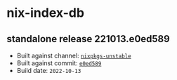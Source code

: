 # nix-index-db
## standalone release 221013.e0ed589
- Built against channel: [`nixpkgs-unstable`](https://github.com/nixos/nixpkgs/tree/nixpkgs-unstable)
- Built against commit: [`e0ed589`](https://github.com/NixOS/nixpkgs/commit/e0ed589d7422c1d7a1bdd1e81289e2428c6ec2a3)
- Build date: `2022-10-13`
